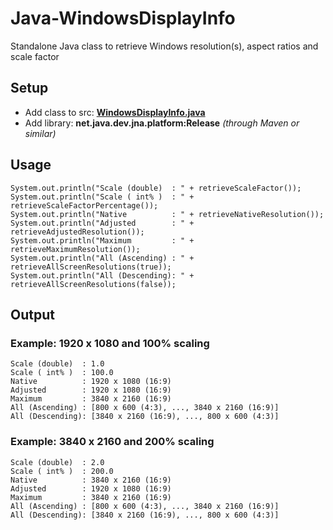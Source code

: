 # Java-WindowsDisplayInfo
Standalone Java class to retrieve Windows resolution(s), aspect ratios and scale factor

## Setup 
- Add class to src: [**WindowsDisplayInfo.java**](/src/WindowsDisplay.java)
- Add library: ****net.java.dev.jna.platform:Release**** *(through Maven or similar)*


## Usage
    System.out.println("Scale (double)  : " + retrieveScaleFactor());
    System.out.println("Scale ( int% )  : " + retrieveScaleFactorPercentage());
    System.out.println("Native          : " + retrieveNativeResolution());
    System.out.println("Adjusted        : " + retrieveAdjustedResolution());
    System.out.println("Maximum         : " + retrieveMaximumResolution());
    System.out.println("All (Ascending) : " + retrieveAllScreenResolutions(true)); 
    System.out.println("All (Descending): " + retrieveAllScreenResolutions(false));

## Output
### Example: 1920 x 1080 and 100% scaling 
    Scale (double) 	: 1.0
    Scale ( int% )  : 100.0
    Native          : 1920 x 1080 (16:9)
    Adjusted        : 1920 x 1080 (16:9)
    Maximum         : 3840 x 2160 (16:9)
    All (Ascending) : [800 x 600 (4:3), ..., 3840 x 2160 (16:9)]
    All (Descending): [3840 x 2160 (16:9), ..., 800 x 600 (4:3)]

### Example: 3840 x 2160 and 200% scaling 
    Scale (double)  : 2.0
    Scale ( int% )  : 200.0
    Native          : 3840 x 2160 (16:9)
    Adjusted        : 1920 x 1080 (16:9)
    Maximum         : 3840 x 2160 (16:9)
    All (Ascending) : [800 x 600 (4:3), ..., 3840 x 2160 (16:9)]
    All (Descending): [3840 x 2160 (16:9), ..., 800 x 600 (4:3)]

